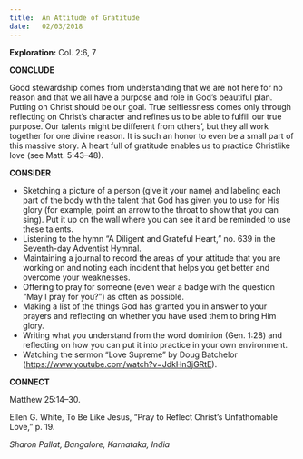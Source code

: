 ```yaml
---
title:  An Attitude of Gratitude
date:   02/03/2018
---
```


**Exploration:** Col. 2:6, 7

**CONCLUDE**

Good stewardship comes from understanding that we are not here for no reason and that we all have a purpose and role in God’s beautiful plan. Putting on Christ should be our goal. True selflessness comes only through reflecting on Christ’s character and refines us to be able to fulfill our true purpose. Our talents might be different from others’, but they all work together for one divine reason. It is such an honor to even be a small part of this massive story. A heart full of gratitude enables us to practice Christlike love (see Matt. 5:43–48).

**CONSIDER**

- Sketching a picture of a person (give it your name) and labeling each part of the body with the talent that God has given you to use for His glory (for example, point an arrow to the throat to show that you can sing). Put it up on the wall where you can see it and be reminded to use these talents.
- Listening to the hymn “A Diligent and Grateful Heart,” no. 639 in the Seventh-day Adventist Hymnal.
- Maintaining a journal to record the areas of your attitude that you are working on and noting each incident that helps you get better and overcome your weaknesses.
- Offering to pray for someone (even wear a badge with the question “May I pray for you?”) as often as possible.
- Making a list of the things God has granted you in answer to your prayers and reflecting on whether you have used them to bring Him glory.
- Writing what you understand from the word dominion (Gen. 1:28) and reflecting on how you can put it into practice in your own environment.
- Watching the sermon “Love Supreme” by Doug Batchelor (https://www.youtube.com/watch?v=JdkHn3jGRtE).

**CONNECT**

Matthew 25:14–30.

Ellen G. White, To Be Like Jesus, “Pray to Reflect Christ’s Unfathomable Love,” p. 19.

_Sharon Pallat, Bangalore, Karnataka, India_